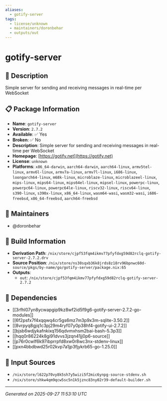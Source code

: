 ```yaml
---
aliases:
  - gotify-server
tags:
  - license/unknown
  - maintainers/doronbehar
  - outputs/out
---
```


# gotify-server

## 📝 Description

Simple server for sending and receiving messages in real-time per WebSocket

## 📋 Package Information

- **Name**: `gotify-server`
- **Version**: `2.7.2`
- **Available**: ✅ Yes
- **Broken**: ✅ No
- **Description**: Simple server for sending and receiving messages in real-time per WebSocket
- **Homepage**: [https://gotify.net](https://gotify.net)
- **License**: `unknown`
- **Platforms**: `x86_64-darwin`, `aarch64-darwin`, `aarch64-linux`, `armv5tel-linux`, `armv6l-linux`, `armv7a-linux`, `armv7l-linux`, `i686-linux`, `loongarch64-linux`, `m68k-linux`, `microblaze-linux`, `microblazeel-linux`, `mips-linux`, `mips64-linux`, `mips64el-linux`, `mipsel-linux`, `powerpc-linux`, `powerpc64-linux`, `powerpc64le-linux`, `riscv32-linux`, `riscv64-linux`, `s390-linux`, `s390x-linux`, `x86_64-linux`, `wasm64-wasi`, `wasm32-wasi`, `i686-freebsd`, `x86_64-freebsd`, `aarch64-freebsd`
## 👥 Maintainers

- @doronbehar


## 🔧 Build Information

- **Derivation Path**: `/nix/store/cjpf53fqm4ikmv77pfyfdxg59d82rclq-gotify-server-2.7.2.drv`
- **Source Position**: `/nix/store/ns30sqxb36k8jrds8z18rv96bpnwc60d-source/pkgs/by-name/go/gotify-server/package.nix:65`
- **Outputs**:
  - `out`:  `/nix/store/cjpf53fqm4ikmv77pfyfdxg59d82rclq-gotify-server-2.7.2`

## 🔗 Dependencies

- [[3rfhl07yn8ycwapgip9kz8wf2id5f9g6-gotify-server-2.7.2-go-modules]]
- [[6f2psfx7f4xqqwq4cr5gs6mz7m3p9x3m-sqlite-3.50.2]]
- [[8vrpyq8gjq1c3pj29m4ryf07y0p38hf4-gotify-ui-2.7.2]]
- [[bjsb6wdjykafnkixq156qdvmxhsm2bai-bash-5.3p3]]
- [[hqq0r86224k8gi91dvvs3jzqn41jj0p6-source]]
- [[p76r0cwlf6k97ibprrpfd8xw0r8wc3nx-stdenv-linux]]
- [[pxn4bbdbwd25r02kvp7a1jp3fjykrb65-go-1.25.0]]

## 📁 Input Sources

- `/nix/store/l622p70vy8k5sh7y5wizi5f2mic6ynpg-source-stdenv.sh`
- `/nix/store/shkw4qm9qcw5sc5n1k5jznc83ny02r39-default-builder.sh`

---
*Generated on 2025-09-27 11:53:10 UTC*
